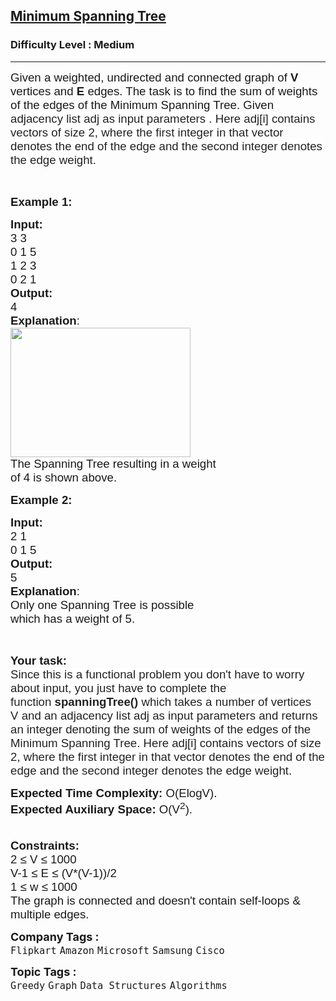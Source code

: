 <h2><a href="https://www.geeksforgeeks.org/problems/minimum-spanning-tree/1?utm_source=geeksforgeeks&utm_medium=ml_article_practice_tab&utm_campaign=article_practice_tab">Minimum Spanning Tree</a></h2><h3>Difficulty Level : Medium</h3><hr><div class="problems_problem_content__Xm_eO"><p><span style="font-size: 14pt; font-family: arial, helvetica, sans-serif;">Given a weighted, undirected and connected graph of <strong>V</strong> vertices and <strong>E</strong> edges. The task is to find the sum of weights of the edges of the Minimum Spanning Tree. Given<span style="background-color: #ffffff; color: rgba(0, 0, 0, 0.87);"> adjacency list adj as input parameters .&nbsp;</span><span style="background-color: #ffffff; color: rgba(0, 0, 0, 0.87);">Here adj[i] contains vectors of size 2, where the first integer in that vector denotes the end of the edge and the second integer denotes the edge weight.</span></span></p>
<p>&nbsp;</p>
<p><span style="font-size: 14pt; font-family: arial, helvetica, sans-serif;"><strong>Example 1:</strong></span></p>
<pre><span style="font-size: 14pt; font-family: arial, helvetica, sans-serif;"><strong>Input:
</strong>3 3
0 1 5
1 2 3
0 2 1
<img src="https://media.geeksforgeeks.org/img-practice/PROD/addEditProblem/700343/Web/Other/064ccfb5-e351-4908-a660-b228a091eb47_1685086606.png" alt="">
<strong>Output:</strong>
4
<strong>Explanation</strong>:
<img style="height: 207px; width: 288px;" src="https://media.geeksforgeeks.org/img-practice/PROD/addEditProblem/700343/Web/Other/64f692e2-1acf-4515-8f46-516521cf0bab_1685086607.png" alt="">
The Spanning Tree resulting in a weight
of 4 is shown above.
</span></pre>
<p><span style="font-size: 14pt; font-family: arial, helvetica, sans-serif;"><strong>Example 2:</strong></span></p>
<pre><span style="font-size: 14pt; font-family: arial, helvetica, sans-serif;"><strong>Input:
</strong>2 1
0 1 5
<img src="https://media.geeksforgeeks.org/img-practice/PROD/addEditProblem/700343/Web/Other/944e4620-f860-4e62-aa2a-086f31e142cb_1685086607.png" alt="">
<strong>Output:</strong>
5
<strong>Explanation</strong>:
Only one Spanning Tree is possible
which has a weight of 5.
</span></pre>
<p>&nbsp;</p>
<p><span style="font-size: 14pt; font-family: arial, helvetica, sans-serif;"><strong>Your task:</strong><br><span style="color: rgba(0, 0, 0, 0.87); background-color: #ffffff;">Since this is a functional problem you don't have to worry about input, you just have to complete the function&nbsp;</span><span style="box-sizing: inherit; font-weight: bolder; color: rgba(0, 0, 0, 0.87); background-color: #ffffff;">spanningTree()</span><span style="color: rgba(0, 0, 0, 0.87); background-color: #ffffff;">&nbsp;which takes a number of vertices V</span><span style="box-sizing: inherit; font-weight: bolder; color: rgba(0, 0, 0, 0.87); background-color: #ffffff;">&nbsp;</span><span style="color: rgba(0, 0, 0, 0.87); background-color: #ffffff;">and</span><span style="box-sizing: inherit; font-weight: bolder; color: rgba(0, 0, 0, 0.87); background-color: #ffffff;">&nbsp;</span><span style="color: rgba(0, 0, 0, 0.87); background-color: #ffffff;">an adjacency list adj as input parameters and returns an integer denoting the sum of weights of the edges of the Minimum Spanning Tree. Here adj[i] contains vectors of size 2, where the first integer in that vector denotes the end of the edge and the second integer denotes the edge weight.</span><br></span></p>
<p><span style="font-size: 14pt; font-family: arial, helvetica, sans-serif;"><strong>Expected Time Complexity:&nbsp;</strong>O(ElogV).<br><strong>Expected Auxiliary Space:&nbsp;</strong>O(V<sup>2</sup>).</span><br><span style="font-size: 14pt; font-family: arial, helvetica, sans-serif;">&nbsp;</span></p>
<p><span style="font-size: 14pt; font-family: arial, helvetica, sans-serif;"><strong>Constraints:</strong><br>2 ≤ V ≤ 1000<br>V-1 ≤ E ≤ (V*(V-1))/2<br>1 ≤ w ≤ 1000<br>The graph is connected and doesn't contain self-loops &amp; multiple edges.</span></p></div><p><span style=font-size:18px><strong>Company Tags : </strong><br><code>Flipkart</code>&nbsp;<code>Amazon</code>&nbsp;<code>Microsoft</code>&nbsp;<code>Samsung</code>&nbsp;<code>Cisco</code>&nbsp;<br><p><span style=font-size:18px><strong>Topic Tags : </strong><br><code>Greedy</code>&nbsp;<code>Graph</code>&nbsp;<code>Data Structures</code>&nbsp;<code>Algorithms</code>&nbsp;